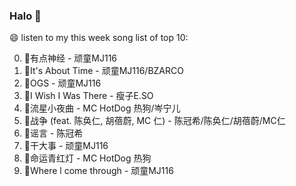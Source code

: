 

### Halo 👋

😄 listen to my this week song list of top 10:

0. 🌈有点神经 - 顽童MJ116
1. 🌈It's About Time - 顽童MJ116/BZARCO
2. 🌈OGS - 顽童MJ116
3. 🌈I Wish I Was There - 瘦子E.SO
4. 🌈流星小夜曲 - MC HotDog 热狗/岑宁儿
5. 🌈战争 (feat. 陈奂仁, 胡蓓蔚, MC 仁) - 陈冠希/陈奂仁/胡蓓蔚/MC仁
6. 🌈谣言 - 陈冠希
7. 🌈干大事 - 顽童MJ116
8. 🌈命运青红灯 - MC HotDog 热狗
9. 🌈Where l come through - 顽童MJ116

